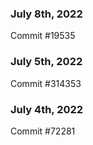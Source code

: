 ### July 8th, 2022

Commit #19535

### July 5th, 2022

Commit #314353


### July 4th, 2022

Commit #72281
